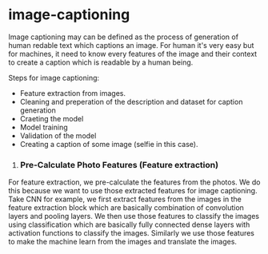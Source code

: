 # image-captioning

Image captioning may can be defined as the process of generation of human redable text which captions an image. For human it's very easy but for machines, it need to know every features of the image and their context to create a caption which is readable by a human being.

Steps for image captioning:
- Feature extraction from images.
- Cleaning and preperation of the description and dataset for caption generation
- Craeting the model
- Model training
- Validation of the model
- Creating a caption of some image (selfie in this case).

1. ### Pre-Calculate Photo Features (Feature extraction)

For feature extraction, we pre-calculate the features from the photos. We do this because we want to use those extracted features for image captioning. Take CNN for example, we first extract features from the images in the feature extraction block which are basically combination of convolution layers and pooling layers. We then use those features to classify the images using classification which are basically fully connected dense layers with activation functions to classify the images. Similarly we use those features to make the machine learn from the images and translate the images.